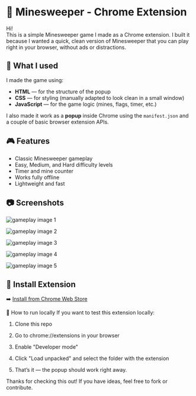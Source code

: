 # 🧨 Minesweeper - Chrome Extension

Hi!  
This is a simple Minesweeper game I made as a Chrome extension. I built it because I wanted a quick, clean version of Minesweeper that you can play right in your browser, without ads or distractions.

## 🔧 What I used

I made the game using:
- **HTML** — for the structure of the popup
- **CSS** — for styling (manually adapted to look clean in a small window)
- **JavaScript** — for the game logic (mines, flags, timer, etc.)

I also made it work as a **popup** inside Chrome using the `manifest.json` and a couple of basic browser extension APIs.

## 🎮 Features

- Classic Minesweeper gameplay
- Easy, Medium, and Hard difficulty levels
- Timer and mine counter
- Works fully offline
- Lightweight and fast

## 📷 Screenshots

![gameplay image 1](https://github.com/user-attachments/assets/f060b6e8-668a-44da-a555-a5ff8d33616e)

![gameplay image 2](https://github.com/user-attachments/assets/74bc203b-6e98-415f-a3c5-8f93c302953b)

![gameplay image 3](https://github.com/user-attachments/assets/a3a8919f-185a-4bf8-862d-d0152bbe2230)

![gameplay image 4](https://github.com/user-attachments/assets/d5791925-cbe1-4ad4-a4de-080d8da372bd)

![gameplay image 5](https://github.com/user-attachments/assets/1928da70-36b4-4cbd-98fa-6f021a306d98)



## 🧩 Install Extension

➡️ [Install from Chrome Web Store](https://chromewebstore.google.com/detail/bjgcfkghakbcocibghimeljjdhlepopj?utm_source=item-share-cb)  



🚀 How to run locally
If you want to test this extension locally:

1. Clone this repo

2. Go to chrome://extensions in your browser

3. Enable "Developer mode"

4. Click "Load unpacked" and select the folder with the extension

5. That’s it — the popup should work right away.



Thanks for checking this out! If you have ideas, feel free to fork or contribute.
